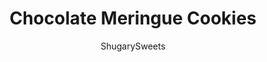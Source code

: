 ---
layout: ../../layouts/MarkdownPostLayout.astro
title: Chocolate Meringue Cookies
author: ShugarySweets
pubDate: 2022-09-12
description: "Chocolate Meringue Cookies are easy-to-make, melt-in-your-mouth treats with BIG chocolate flavor! Just a few ingredients are needed to make these fun, delicious cookies!"
image_url: https://www.shugarysweets.com/wp-content/uploads/2022/10/chocolate-meringue-cookies-facebook.jpg
tags: ["Cookies","American"]
calories: 24
protein: 0
carbohydrates: 5
fats: 0
fiber: 0
ingredients: ["3 large egg whites","1/8 teaspoon cream of tartar","2/3 cup granulated sugar","1/2 teaspoon vanilla extract","1/8 teaspoon kosher salt","1 Tablespoon unsweetened cocoa powder","1/3 cup mini semi-sweet chocolate chips"]
serves: 36
time: "3 hours 30 minutes"
prepTime: "30 minutes"
instructions: ["Preheat oven to 225 degrees F. Line two cookie sheets with parchment paper. DO NOT GREASE the pans.","In a clean and dry mixing bowl, using the whisk attachment, beat egg whites with cream of tartar for several minutes until soft peaks form.","While on high, slowly add in the sugar, vanilla, and salt. Continue beating until stiff peaks form (about 4-5 minutes). Gently fold in the cocoa powder until combined.","Using a piping bag with a large star tip (or a ziploc bag with the corner snipped), pipe 1 1/2-inch whide cookies onto parchment paper, about 1 inch apart. (see note below)","Immediately add chocolate chips on top of each cookie.","Bake for one hour in preheated oven. Do not open the oven while the cookies are baking or they may deflate.","After one hour, turn off the oven and allow them to sit in oven for 2 hours. Or let them sit in oven overnight.","After the time is up, remove cookies from oven and lift off parchment paper."]
nutrition: ["24 calories","5 grams carbohydrates","0 milligrams cholesterol","0 grams fat","0 grams fiber","0 grams protein","0 grams saturated fat","9 milligrams sodium","5 grams sugar","0 grams trans fat","0 grams unsaturated fat"]
---